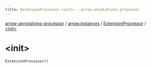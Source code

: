 ```yaml
---
title: ExtensionProcessor.<init> - arrow-annotations-processor
---
```


[arrow-annotations-processor](../../index.html) / [arrow.instances](../index.html) / [ExtensionProcessor](index.html) / [&lt;init&gt;](./-init-.html)

# &lt;init&gt;

`ExtensionProcessor()`